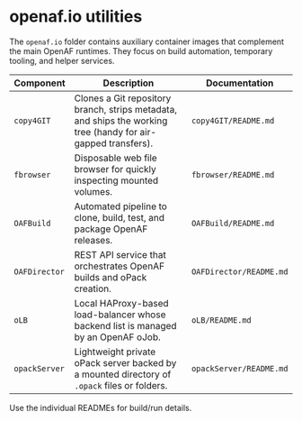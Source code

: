 # openaf.io utilities

The `openaf.io` folder contains auxiliary container images that complement the main OpenAF runtimes. They focus on build automation, temporary tooling, and helper services.

| Component | Description | Documentation |
|-----------|-------------|---------------|
| `copy4GIT` | Clones a Git repository branch, strips metadata, and ships the working tree (handy for air-gapped transfers). | `copy4GIT/README.md` |
| `fbrowser` | Disposable web file browser for quickly inspecting mounted volumes. | `fbrowser/README.md` |
| `OAFBuild` | Automated pipeline to clone, build, test, and package OpenAF releases. | `OAFBuild/README.md` |
| `OAFDirector` | REST API service that orchestrates OpenAF builds and oPack creation. | `OAFDirector/README.md` |
| `oLB` | Local HAProxy-based load-balancer whose backend list is managed by an OpenAF oJob. | `oLB/README.md` |
| `opackServer` | Lightweight private oPack server backed by a mounted directory of `.opack` files or folders. | `opackServer/README.md` |

Use the individual READMEs for build/run details.
